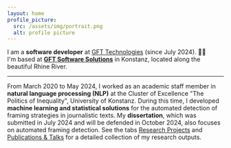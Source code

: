 ```yaml
---
layout: home
profile_picture:
  src: /assets/img/portrait.png
  alt: profile picture
---
```


<p>
I am a <b>software developer</b> at <a href="https://www.gft.com/int/en" target="_blank">GFT Technologies</a> (since July 2024). 💙💜<br>
I'm based at <b><a href="https://www.gft.com/de/de/technology/gft-software-solutions" target="_blank">GFT Software Solutions</a></b> in Konstanz, located along the beautiful Rhine River. <br>
</p>

<hr>

<p>From March 2020 to May 2024, I worked as an academic staff member in <b>natural language processing (NLP)</b> at the Cluster of Excellence "The Politics of Inequality", 
University of Konstanz. During this time, I developed <b>machine learning and statistical solutions</b> for the automated detection of framing strategies in journalistic texts. 
My <b>dissertation</b>, which was submitted in July 2024 and will be defended in October 2024, also focuses on automated framing detection. 
See the tabs <a href="https://qi-yu.github.io/projects">Research Projects</a> and <a href="https://qi-yu.github.io/publication">Publications & Talks</a> for a detailed collection of my research outputs.
</p>
